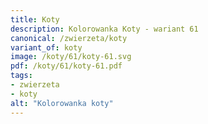 ```yaml
---
title: Koty
description: Kolorowanka Koty - wariant 61
canonical: /zwierzeta/koty
variant_of: koty
image: /koty/61/koty-61.svg
pdf: /koty/61/koty-61.pdf
tags:
- zwierzeta
- koty
alt: "Kolorowanka koty"
---
```

